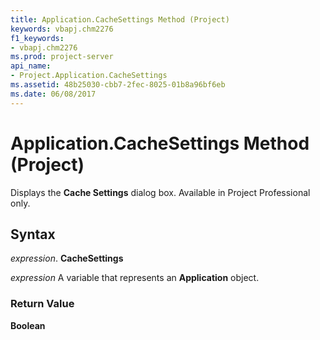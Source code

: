 ```yaml
---
title: Application.CacheSettings Method (Project)
keywords: vbapj.chm2276
f1_keywords:
- vbapj.chm2276
ms.prod: project-server
api_name:
- Project.Application.CacheSettings
ms.assetid: 48b25030-cbb7-2fec-8025-01b8a96bf6eb
ms.date: 06/08/2017
---
```



# Application.CacheSettings Method (Project)

Displays the  **Cache Settings** dialog box. Available in Project Professional only.


## Syntax

 _expression_. **CacheSettings**

 _expression_ A variable that represents an **Application** object.


### Return Value

 **Boolean**


